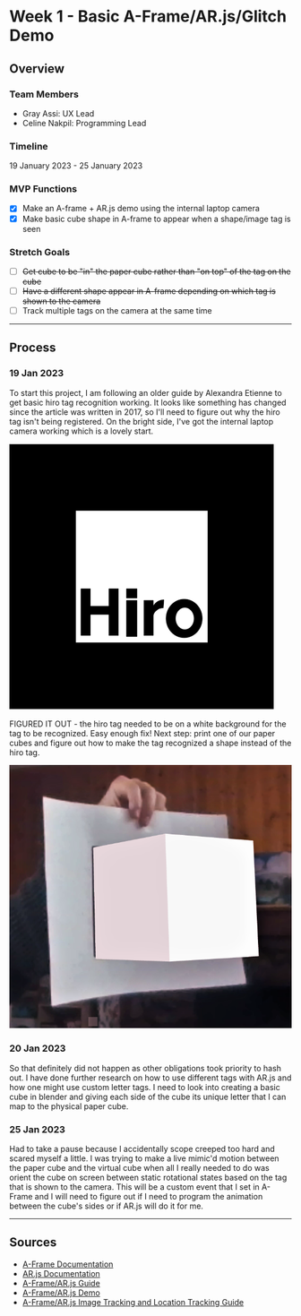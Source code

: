 # Week 1 - Basic A-Frame/AR.js/Glitch Demo

## Overview

### Team Members

- Gray Assi: UX Lead
- Celine Nakpil: Programming Lead

### Timeline

19 January 2023 - 25 January 2023

### MVP Functions

- [x] Make an A-frame + AR.js demo using the internal laptop camera
- [x] Make basic cube shape in A-frame to appear when a shape/image tag is seen

### Stretch Goals

- [ ] ~~Get cube to be "in" the paper cube rather than "on top" of the tag on the cube~~
- [ ] ~~Have a different shape appear in A-frame depending on which tag is shown to the camera~~
- [ ] Track multiple tags on the camera at the same time

---

## Process

### 19 Jan 2023

To start this project, I am following an older guide by Alexandra Etienne to get basic hiro tag recognition working. It looks like something has changed since the article was written in 2017, so I'll need to figure out why the hiro tag isn't being registered. On the bright side, I've got the internal laptop camera working which is a lovely start.

![Hiro Tag](img\Hiro_marker_ARjs_png.png)

FIGURED IT OUT - the hiro tag needed to be on a white background for the tag to be recognized. Easy enough fix! Next step: print one of our paper cubes and figure out how to make the tag recognized a shape instead of the hiro tag.

![Functioning A-Frame/AR.js Demo](img/ar_demo_edited_V2.png)

### 20 Jan 2023

So that definitely did not happen as other obligations took priority to hash out. I have done further research on how to use different tags with AR.js and how one might use custom letter tags. I need to look into creating a basic cube in blender and giving each side of the cube its unique letter that I can map to the physical paper cube.

### 25 Jan 2023

Had to take a pause because I accidentally scope creeped too hard and scared myself a little. I was trying to make a live mimic'd motion between the paper cube and the virtual cube when all I really needed to do was orient the cube on screen between static rotational states based on the tag that is shown to the camera. This will be a custom event that I set in A-Frame and I will need to figure out if I need to program the animation between the cube's sides or if AR.js will do it for me.

---

## Sources

- [A-Frame Documentation](https://aframe.io/docs/1.4.0/introduction/)
- [AR.js Documentation](https://ar-js-org.github.io/AR.js-Docs/)
- [A-Frame/AR.js Guide](https://aframe.io/blog/arjs/)
- [A-Frame/AR.js Demo](https://medium.com/arjs/augmented-reality-in-10-lines-of-html-4e193ea9fdbf)
- [A-Frame/AR.js Image Tracking and Location Tracking Guide](https://aframe.io/blog/arjs3/)
